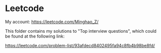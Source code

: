 # Leetcode

My account: https://leetcode.com/Minghao_Z/

This folder contains my solutions to "Top interview questions", which could be found at the following link:

https://leetcode.com/problem-list/93afdecd8402495fa94c8fb4b98be8fd/


